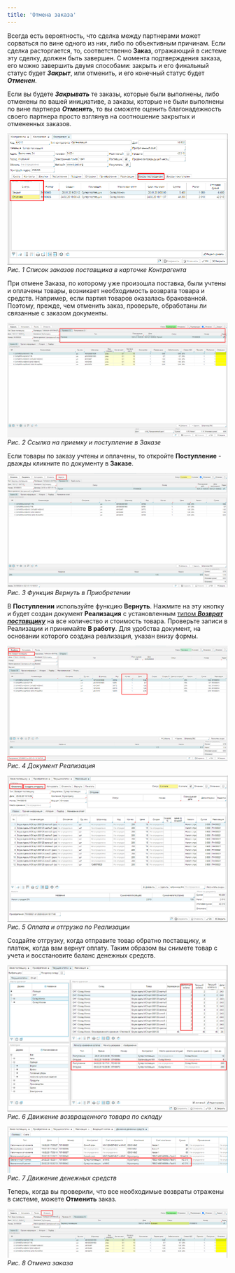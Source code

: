 ```yaml
---
title: 'Отмена заказа'
---
```


Всегда есть вероятность, что сделка между партнерами может сорваться по вине одного из них, либо по объективным причинам. Если сделка расторгается, то, соответственно **Заказ**, отражающий в системе эту сделку, должен быть завершен. С момента подтверждения заказа, его можно завершить двумя способами: закрыть и его финальный статус будет ***Закрыт***, или отменить, и его конечный статус будет ***Отменен***.

Если вы будете ***Закрывать*** те заказы, которые были выполнены, либо отменены по вашей инициативе, а заказы, которые не были выполнены по вине партнера ***Отменять***, то вы сможете оценить благонадежность своего партнера просто взглянув на соотношение закрытых и отмененных заказов.

![](images/Purchase_order_cancel_1.png)  
*Рис. 1 Список заказов поставщика в карточке Контрагента*

  

При отмене Заказа, по которому уже произошла поставка, были учтены и оплачены товары, возникает необходимость возврата товара и средств. Например, если партия товаров оказалась бракованной. Поэтому, прежде, чем отменить заказ, проверьте, обработаны ли связанные с заказом документы.

![](images/Purchase_order_cancel_2.png)
*Рис. 2 Ссылка на приемку и поступление в Заказе*

  

Если товары по заказу учтены и оплачены, то откройте **Поступление** - дважды кликните по документу в **Заказе**.

![](images/Purchase_order_cancel_3.png)  
*Рис. 3 Функция Вернуть в Приобретении*

  

В **Поступлении** используйте функцию **Вернуть**. Нажмите на эту кнопку и будет создан документ **Реализация** с установленным [типом ***Возврат поставщику***](Invoice_type.md) на все количество и стоимость товара. Проверьте записи в Реализации и принимайте **В работу**. Для удобства документ, на основании которого создана реализация, указан внизу формы.

![](images/Purchase_order_cancel_4.png)  
*Рис. 4 Документ Реализация*

  

![](images/Purchase_order_cancel_5.png)  
*Рис. 5 Оплата и отгрузка по Реализации*

  

Создайте отгрузку, когда отправите товар обратно поставщику, и платеж, когда вам вернут оплату. Таким образом вы снимете товар с учета и восстановите баланс денежных средств.

![](images/Purchase_order_cancel_6.png)  
*Рис. 6 Движение возвращенного товара по складу*

  

![](images/Purchase_order_cancel_7.png)  
*Рис. 7 Движение денежных средств*

  

Теперь, когда вы проверили, что все необходимые возвраты отражены в системе, можете **Отменить** заказ.

![](images/Purchase_order_cancel_8.png)  
*Рис. 8 Отмена заказа*

  



  
